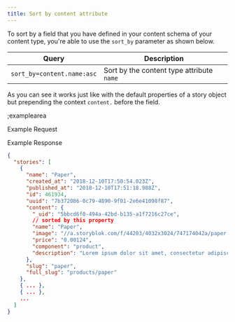 ```yaml
---
title: Sort by content attribute
---
```


To sort by a field that you have defined in your content schema of your content type, you're able to use the `sort_by` parameter as shown below.

| Query | Description |
|---|---|
| `sort_by=content.name:asc` | Sort by the content type attribute `name` |

As you can see it works just like with the default properties of a story object but prepending the context `content.` before the field.

;examplearea

Example Request

<RequestExample url="https://api.storyblok.com/v2/cdn/stories?sort_by=content.name:asc&token=ask9soUkv02QqbZgmZdeDAtt"></RequestExample>

Example Response

```json
{  
  "stories": [
    {
      "name": "Paper",
      "created_at": "2018-12-10T17:50:54.023Z",
      "published_at": "2018-12-10T17:51:18.988Z",
      "id": 461934,
      "uuid": "7b372086-0c79-4890-9f01-2e6e41098f87",
      "content": {
        "_uid": "5bbcd6f0-494a-42bd-b135-a1f7216c27ce",
        // sorted by this property
        "name": "Paper",
        "image": "//a.storyblok.com/f/44203/4032x3024/747174042a/paper.jpg",
        "price": "0.00124",
        "component": "product",
        "description": "Lorem ipsum dolor sit amet, consectetur adipiscing elit. In erat mauris, faucibus quis pharetra sit amet, pretium ac libero. Etiam vehicula eleifend bibendum."
      },
      "slug": "paper",
      "full_slug": "products/paper"
    },
    { ... },
    { ... },
    ...
  ]
}
```
